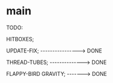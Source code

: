 # main


TODO:

HITBOXES;

UPDATE-FIX; ----------------> DONE

THREAD-TUBES; --------------> DONE

FLAPPY-BIRD GRAVITY; -------> DONE
